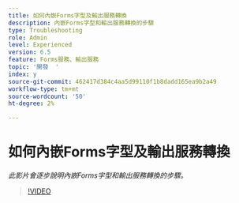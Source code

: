 ```yaml
---
title: 如何內嵌Forms字型及輸出服務轉換
description: 內嵌Forms字型和輸出服務轉換的步驟
type: Troubleshooting
role: Admin
level: Experienced
version: 6.5
feature: Forms服務、輸出服務
topic: '開發  '
index: y
source-git-commit: 462417d384c4aa5d99110f1b8dadd165ea9b2a49
workflow-type: tm+mt
source-wordcount: '50'
ht-degree: 2%

---
```


# 如何內嵌Forms字型及輸出服務轉換

*此影片會逐步說明內嵌Forms字型和輸出服務轉換的步驟。*

>[!VIDEO](https://video.tv.adobe.com/v/335496?quality=9&learn=on)
